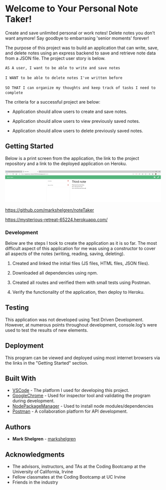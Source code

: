 # Welcome to Your Personal Note Taker!

Create and save unlimited personal or work notes! Delete notes you don't want anymore! Say goodbye to embarrasing 'senior moments' forever!

The purpose of this project was to build an application that can write, save, and delete notes using an express backend to save and retrieve note data from a JSON file. The project user story is below.

```
AS A user, I want to be able to write and save notes

I WANT to be able to delete notes I've written before

SO THAT I can organize my thoughts and keep track of tasks I need to complete
```

The criteria for a successful project are below:

- Application should allow users to create and save notes.

- Application should allow users to view previously saved notes.

- Application should allow users to delete previously saved notes.

## Getting Started

Below is a print screen from the application, the link to the project repository and a link to the deployed application on Heroku.

![Web Page](sample.png)

https://github.com/markshelgren/noteTaker

https://mysterious-retreat-65224.herokuapp.com/

### Development

Below are the steps I took to create the application as it is so far. The most difficult aspect of this application for me was using a constructor to cover all aspects of the notes (writing, reading, saving, deleting).

1. Created and linked the initial files (JS files, HTML files, JSON files).

2. Downloaded all dependencies using npm.

3. Created all routes and verified them with small tests using Postman.

4. Verify the functionality of the application, then deploy to Heroku.

## Testing

This application was not developed using Test Driven Development. However, at numerous points throughout development, console.log's were used to test the results of new elements.

## Deployment

This program can be viewed and deployed using most internet browsers via the links in the "Getting Started" section.

## Built With

- [VSCode](https://code.visualstudio.com/) - The platform I used for developing this project.
- [GoogleChrome](https://www.google.com/chrome/) - Used for inspector tool and validating the program during development.
- [NodePackageManager](https://www.npmjs.com/) - Used to install node modules/dependencies
- [Postman](https://www.getpostman.com/) - A collaboration platform for API development.

## Authors

- **Mark Shelgren** - [markshelgren](https://github.com/markshelgren)

## Acknowledgments

- The advisors, instructors, and TAs at the Coding Bootcamp at the University of California, Irvine
- Fellow classmates at the Coding Bootcamp at UC Irvine
- Friends in the industry
